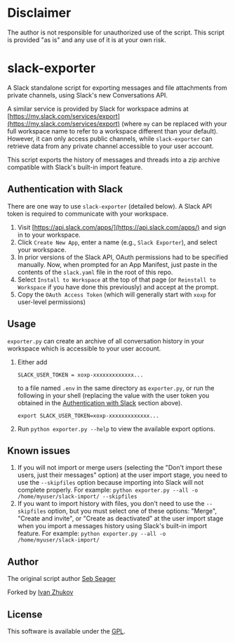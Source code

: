 # Disclaimer

The author is not responsible for unauthorized use of the script.
This script is provided "as is" and any use of it is at your own risk.

# slack-exporter

A Slack standalone script for exporting messages and file attachments from private channels, using Slack's new Conversations API.

A similar service is provided by Slack for workspace admins at [https://my.slack.com/services/export](https://my.slack.com/services/export) (where `my` can be replaced with your full workspace name to refer to a workspace different than your default). However, it can only access public channels, while `slack-exporter` can retrieve data from any private channel accessible to your user account.

This script exports the history of messages and threads into a zip archive compatible with Slack's built-in import feature.

## Authentication with Slack

There are one way to use `slack-exporter` (detailed below). A Slack API token is required to communicate with your workspace.

1. Visit [https://api.slack.com/apps/](https://api.slack.com/apps/) and sign in to your workspace.
2. Click `Create New App`, enter a name (e.g., `Slack Exporter`), and select your workspace.
3. In prior versions of the Slack API, OAuth permissions had to be specified manually. Now, when prompted for an App Manifest, just paste in the contents of the `slack.yaml` file in the root of this repo.
4. Select `Install to Workspace` at the top of that page (or `Reinstall to Workspace` if you have done this previously) and accept at the prompt.
5. Copy the `OAuth Access Token` (which will generally start with `xoxp` for user-level permissions)

## Usage

`exporter.py` can create an archive of all conversation history in your workspace which is accessible to your user account.

1. Either add 

    ```text
    SLACK_USER_TOKEN = xoxp-xxxxxxxxxxxxx...
    ```
    
    to a file named `.env` in the same directory as `exporter.py`, or run the following in your shell (replacing the value with the user token you obtained in the [Authentication with Slack](#authentication-with-slack) section above).

    ```shell script
    export SLACK_USER_TOKEN=xoxp-xxxxxxxxxxxxx...
    ```

2. Run `python exporter.py --help` to view the available export options.

## Known issues

1. If you will not import or merge users (selecting the "Don't import these users, just their messages" option) at the user import stage, you need to use the `--skipfiles` option because importing into Slack will not complete properly.
For example: `python exporter.py --all -o /home/myuser/slack-import/ --skipfiles`
2. If you want to import history with files, you don't need to use the `--skipfiles` option, but you must select one of these options: "Merge", "Create and invite", or "Create as deactivated" at the user import stage when you import a messages history using Slack's built-in import feature.
For example: `python exporter.py --all -o /home/myuser/slack-import/`

## Author

The original script author
[Seb Seager](https://github.com/sebseager)

Forked by
[Ivan Zhukov](https://github.com/edgetolife)

## License

This software is available under the [GPL](LICENSE).
